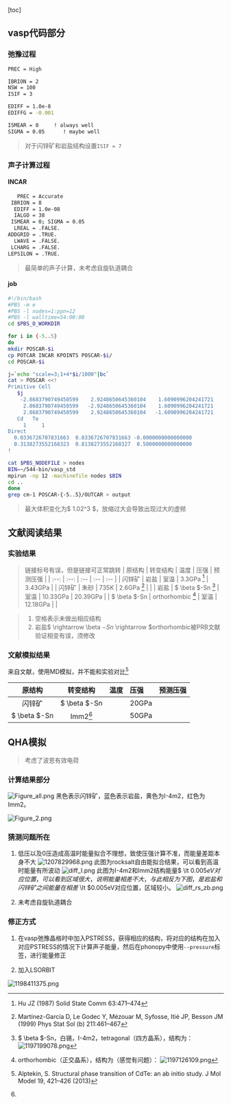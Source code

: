 [toc]
## vasp代码部分
### 弛豫过程
```bash
PREC = High

IBRION = 2
NSW = 100
ISIF = 3

EDIFF = 1.0e-8
EDIFFG = -0.001

ISMEAR = 0     ! always well
SIGMA = 0.05      ! maybe well
```
> 对于闪锌矿和岩盐结构设置`ISIF = 7`

### 声子计算过程
#### INCAR
```bash
   PREC = Accurate
 IBRION = 8
  EDIFF = 1.0e-08
  IALGO = 38
 ISMEAR = 0; SIGMA = 0.05
  LREAL = .FALSE.
ADDGRID = .TRUE.
  LWAVE = .FALSE.
 LCHARG = .FALSE.
LEPSILON = .TRUE.
```
> 最简单的声子计算，未考虑自旋轨道耦合

#### job
```bash
#!/bin/bash
#PBS -m e
#PBS -l nodes=1:ppn=12
#PBS -l walltime=54:00:00
cd $PBS_O_WORKDIR

for i in {-5..5}
do
mkdir POSCAR-$i
cp POTCAR INCAR KPOINTS POSCAR-$i/
cd POSCAR-$i

j=`echo "scale=3;1+4*$i/1000"|bc`
cat > POSCAR <<!
Primitive Cell
   $j
    -2.8683790749450599    2.9248650645360104    1.6090996204241721
     2.8683790749450599   -2.9248650645360104    1.6090996204241721
     2.8683790749450599    2.9248650645360104   -1.6090996204241721
   Cd   Te
     1     1
Direct
  0.0336726707831663  0.0336726707831663 -0.0000000000000000
  0.3138273552168323  0.8138273552168327  0.5000000000000000
!

cat $PBS_NODEFILE > nodes
BIN=~/544-bin/vasp_std
mpirun -np 12 -machinefile nodes $BIN
cd ..
done
grep cm-1 POSCAR-{-5..5}/OUTCAR > output
```
> 最大体积变化为$ 1.02^3 $，放缩过大会导致出现过大的虚频

## 文献阅读结果
### 实验结果

> 链接标号有误，但是链接可正常跳转
| 原结构 | 转变结构 | 温度 | 压强 | 预测压强 |
| :--: | :--: | :-- | :-- | :-- |
| 闪锌矿 | 岩盐 | 室温 | 3.3GPa [^1] | 3.43GPa |
| 闪锌矿 | 朱砂 | 735K | 2.6GPa [^2] |   |
| 岩盐 | $ \beta $-Sn [^3] | 室温 | 10.33GPa | 20.39GPa |
| $ \beta $-Sn | orthorhombic [^4] | 室温 | 12.18GPa |  |

> 1. 空格表示未做出相应结构
> 2. 岩盐$ \rightarrow \beta $-Sn$ \rightarrow $orthorhombic被PRB文献验证相变有误，须修改

### 文献模拟结果
来自文献，使用MD模拟，并不能和实验对比[^5]

| 原结构 | 转变结构 | 温度 | 压强 | 预测压强 |
| :--: | :--: | :-- | :-- | :-- |
| 闪锌矿 | $ \beta $-Sn |   | 20GPa |    |
| $ \beta $-Sn | Imm2[^6] |   | 50GPa |   |

## QHA模拟
> 考虑了波恩有效电荷

### 计算结果部分
![Figure_all.png](相图计算汇报_files/Figure_all.png)
黑色表示闪锌矿，蓝色表示岩盐，黄色为I-4m2，红色为Imm2。

![Figure_2.png](相图计算汇报_files/Figure_2.png)

### 猜测问题所在
1. 低压以及0压造成高温时能量拟合不理想，致使压强计算不准，而能量差距本身不大
![1207829968.png](相图计算汇报_files/1207829968.png)
此图为rocksalt自由能拟合结果，可以看到高温时能量有所波动
![diff_I.png](相图计算汇报_files/diff_I.png)
此图为I-4m2和Imm2结构能量$ \lt $0.005eV对应位置，可以看到区域很大，说明能量相差不大，与此相反为下图，是岩盐和闪锌矿之间能量在相差$ \lt $0.005eV对应位置，区域较小。
![diff_rs_zb.png](相图计算汇报_files/diff_rs_zb.png)

2. 未考虑自旋轨道耦合

### 修正方式
1. 在vasp弛豫晶格时中加入PSTRESS，获得相应的结构，将对应的结构在加入对应PSTRESS的情况下计算声子能量，然后在phonopy中使用`--pressure`标签，进行能量修正

2. 加入LSORBIT


[^1]: Hu JZ (1987) Solid State Comm 63:471–474

[^2]: Martínez-García D, Le Godec Y, Mézouar M, Syfosse, Itié JP, Besson JM (1999) Phys Stat Sol (b) 211:461–467

[^3]: $ \beta $-Sn，白锡，I-4m2，tetragonal（四方晶系），结构为：
![1197199078.png](相图计算汇报_files/1197199078.png)


[^4]: orthorhombic（正交晶系），结构为（感觉有问题）：
![1197126109.png](相图计算汇报_files/1197126109.png)

[^5]: Alptekin, S. Structural phase transition of CdTe: an ab initio study. J Mol Model 19, 421–426 (2013)

[^6]: 
![1198411375.png](相图计算汇报_files/1198411375.png)

